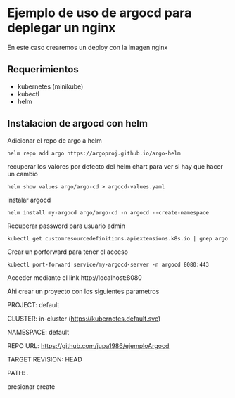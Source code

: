 # Ejemplo de uso de argocd para deplegar un nginx

En este caso crearemos un deploy con la imagen nginx

## Requerimientos

- kubernetes (minikube)
- kubectl
- helm

## Instalacion de argocd con helm
Adicionar el repo de argo a helm
```
helm repo add argo https://argoproj.github.io/argo-helm
```

recuperar los valores por defecto del helm chart para ver si hay que hacer un cambio

```
helm show values argo/argo-cd > argocd-values.yaml
```
instalar argocd
```
helm install my-argocd argo/argo-cd -n argocd --create-namespace
```
Recuperar password para usuario admin
```
kubectl get customresourcedefinitions.apiextensions.k8s.io | grep argo
```
Crear un porforward para tener el acceso
```
kubectl port-forward service/my-argocd-server -n argocd 8080:443
```

Acceder mediante el link  http://localhost:8080

Ahi crear un proyecto con los siguientes parametros

PROJECT: default

CLUSTER: in-cluster (https://kubernetes.default.svc)

NAMESPACE: default

REPO URL: https://github.com/jupa1986/ejemploArgocd

TARGET REVISION: HEAD

PATH: .

presionar create
